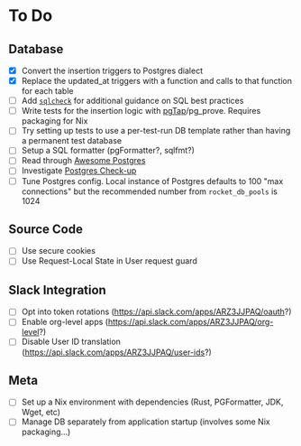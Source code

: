 # To Do

## Database
- [x] Convert the insertion triggers to Postgres dialect
- [x] Replace the updated_at triggers with a function and calls to that function for each table
- [ ] Add [`sqlcheck`](https://github.com/jarulraj/sqlcheck) for additional guidance on SQL best practices
- [ ] Write tests for the insertion logic with [pgTap](https://github.com/NixOS/nixpkgs/blob/nixos-21.11/pkgs/servers/sql/postgresql/ext/pgtap.nix#L21)/pg_prove. Requires packaging for Nix
- [ ] Try setting up tests to use a per-test-run DB template rather than having a permanent test database
- [ ] Setup a SQL formatter (pgFormatter?, sqlfmt?)
- [ ] Read through [Awesome Postgres](https://dhamaniasad.github.io/awesome-postgres/)
- [ ] Investigate [Postgres Check-up](https://gitlab.com/postgres-ai/postgres-checkup)
- [ ] Tune Postgres config. Local instance of Postgres defaults to 100 "max connections" but the recommended number from `rocket_db_pools` is 1024

## Source Code
- [ ] Use secure cookies
- [ ] Use Request-Local State in User request guard

## Slack Integration
- [ ] Opt into token rotations (https://api.slack.com/apps/ARZ3JJPAQ/oauth?)
- [ ] Enable org-level apps (https://api.slack.com/apps/ARZ3JJPAQ/org-level?)
- [ ] Disable User ID translation (https://api.slack.com/apps/ARZ3JJPAQ/user-ids?)

## Meta
- [ ] Set up a Nix environment with dependencies (Rust, PGFormatter, JDK, Wget, etc)
- [ ] Manage DB separately from application startup (involves some Nix packaging...)
